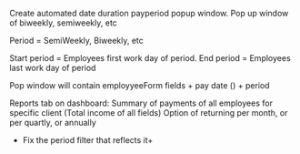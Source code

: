 Create automated date duration payperiod popup window.
Pop up window of biweekly, semiweekly, etc

Period = SemiWeekly, Biweekly, etc

Start period = Employees first work day of period.
End period = Employees last work day of period

Pop window will contain employyeeForm fields + pay date () + period

Reports tab on dashboard:
Summary of payments of all employees for specific client (Total income of all fields)
Option of returning per month, or per quartly, or annually

- Fix the period filter that reflects it+
